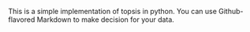 

This is a simple implementation of topsis in python.
 You can use Github-flavored Markdown to make decision for your data.